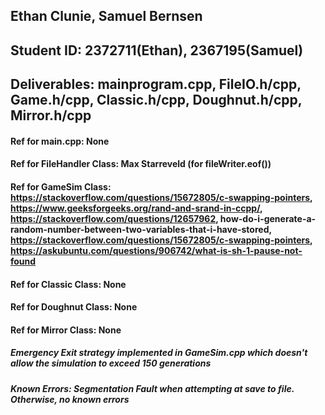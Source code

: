 ## Ethan Clunie, Samuel Bernsen
## Student ID: 2372711(Ethan), 2367195(Samuel)
## Deliverables: mainprogram.cpp, FileIO.h/cpp, Game.h/cpp, Classic.h/cpp, Doughnut.h/cpp, Mirror.h/cpp
#### Ref for main.cpp: None
#### Ref for FileHandler Class: Max Starreveld (for fileWriter.eof())
#### Ref for GameSim Class: https://stackoverflow.com/questions/15672805/c-swapping-pointers, https://www.geeksforgeeks.org/rand-and-srand-in-ccpp/, https://stackoverflow.com/questions/12657962, how-do-i-generate-a-random-number-between-two-variables-that-i-have-stored, https://stackoverflow.com/questions/15672805/c-swapping-pointers, https://askubuntu.com/questions/906742/what-is-sh-1-pause-not-found
#### Ref for Classic Class: None
#### Ref for Doughnut Class: None
#### Ref for Mirror Class: None
##### Emergency Exit strategy implemented in GameSim.cpp which doesn't allow the simulation to exceed 150 generations
##### Known Errors: Segmentation Fault when attempting at save to file. Otherwise, no known errors